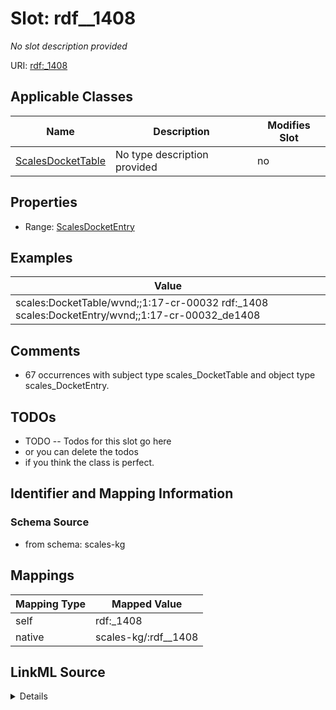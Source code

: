 

# Slot: rdf__1408


_No slot description provided_





URI: [rdf:_1408](http://www.w3.org/1999/02/22-rdf-syntax-ns#_1408)



<!-- no inheritance hierarchy -->





## Applicable Classes

| Name | Description | Modifies Slot |
| --- | --- | --- |
| [ScalesDocketTable](../classes/ScalesDocketTable.md) | No type description provided |  no  |







## Properties

* Range: [ScalesDocketEntry](../classes/ScalesDocketEntry.md)






## Examples

| Value |
| --- |
| scales:DocketTable/wvnd;;1:17-cr-00032 rdf:_1408 scales:DocketEntry/wvnd;;1:17-cr-00032_de1408 |

## Comments

* 67 occurrences with subject type scales_DocketTable and object type scales_DocketEntry.

## TODOs

* TODO -- Todos for this slot go here
* or you can delete the todos
* if you think the class is perfect.

## Identifier and Mapping Information







### Schema Source


* from schema: scales-kg




## Mappings

| Mapping Type | Mapped Value |
| ---  | ---  |
| self | rdf:_1408 |
| native | scales-kg/:rdf__1408 |




## LinkML Source

<details>
```yaml
name: rdf__1408
description: No slot description provided
todos:
- TODO -- Todos for this slot go here
- or you can delete the todos
- if you think the class is perfect.
comments:
- 67 occurrences with subject type scales_DocketTable and object type scales_DocketEntry.
examples:
- value: scales:DocketTable/wvnd;;1:17-cr-00032 rdf:_1408 scales:DocketEntry/wvnd;;1:17-cr-00032_de1408
from_schema: scales-kg
rank: 1000
slot_uri: rdf:_1408
alias: rdf__1408
domain_of:
- scales_DocketTable
range: scales_DocketEntry

```
</details>